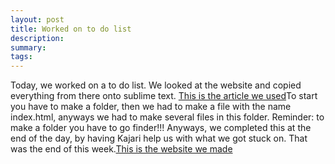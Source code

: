 ```yaml
---
layout: post
title: Worked on to do list
description: 
summary: 
tags:
---
```

Today, we worked on a to do list. We looked at the website and copied everything from there onto sublime text. [This is the article we used](https://www.learn-html.org)To start you have to make a folder, then we had to make a file with the name index.html, anyways we had to make several files in this folder. Reminder: to make a folder you have to go finder!!!
Anyways, we completed this at the end of the day, by having Kajari help us with what we got stuck on. That was the end of this week.[This is the website we made](https://celestem406.github.io/todolist/)
